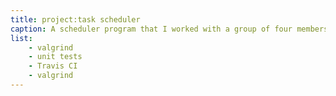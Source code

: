 ```yaml
---
title: project:task scheduler
caption: A scheduler program that I worked with a group of four members. The purpose of it is to store task based on the type and have features depending on the subclass.
list:
    - valgrind
    - unit tests
    - Travis CI
    - valgrind
---
```

